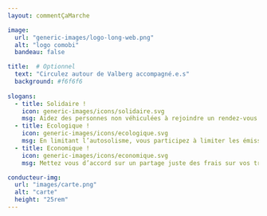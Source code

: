 ```yaml
---
layout: commentÇaMarche

image:
  url: "generic-images/logo-long-web.png"
  alt: "logo comobi"
  bandeau: false

title:  # Optionnel
  text: "Circulez autour de Valberg accompagné.e.s"
  background: #f6f6f6
  
slogans:
  - title: Solidaire !
    icon: generic-images/icons/solidaire.svg
    msg: Aidez des personnes non véhiculées à rejoindre un rendez-vous médical, un entretien, ou leur travail. Faites des rencontres.
  - title: Ecologique !
    icon: generic-images/icons/ecologique.svg
    msg: En limitant l’autosolisme, vous participez à limiter les émissions de CO2 et la pollution atmosphérique
  - title: Economique !
    icon: generic-images/icons/economique.svg
    msg: Mettez vous d’accord sur un partage juste des frais sur vos trajets.

conducteur-img:
  url: "images/carte.png"
  alt: "carte"
  height: "25rem"
---
```

